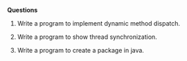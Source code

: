 **Questions** <br>

1. Write a program to implement dynamic method dispatch.


2. Write a program to show thread synchronization.


3. Write a program to create a package in java.